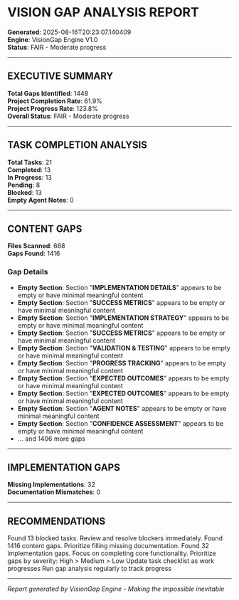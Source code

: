 # VISION GAP ANALYSIS REPORT

**Generated**: 2025-08-16T20:23:07.140409  
**Engine**: VisionGap Engine V1.0  
**Status**: FAIR - Moderate progress  

---

## EXECUTIVE SUMMARY

**Total Gaps Identified**: 1448  
**Project Completion Rate**: 61.9%  
**Project Progress Rate**: 123.8%  
**Overall Status**: FAIR - Moderate progress  

---

## TASK COMPLETION ANALYSIS

**Total Tasks**: 21  
**Completed**: 13  
**In Progress**: 13  
**Pending**: 8  
**Blocked**: 13  
**Empty Agent Notes**: 0  

---

## CONTENT GAPS

**Files Scanned**: 668  
**Gaps Found**: 1416  

### Gap Details
- **Empty Section**: Section "**IMPLEMENTATION DETAILS**" appears to be empty or have minimal meaningful content
- **Empty Section**: Section "**SUCCESS METRICS**" appears to be empty or have minimal meaningful content
- **Empty Section**: Section "**IMPLEMENTATION STRATEGY**" appears to be empty or have minimal meaningful content
- **Empty Section**: Section "**SUCCESS METRICS**" appears to be empty or have minimal meaningful content
- **Empty Section**: Section "**VALIDATION & TESTING**" appears to be empty or have minimal meaningful content
- **Empty Section**: Section "**PROGRESS TRACKING**" appears to be empty or have minimal meaningful content
- **Empty Section**: Section "**EXPECTED OUTCOMES**" appears to be empty or have minimal meaningful content
- **Empty Section**: Section "**EXPECTED OUTCOMES**" appears to be empty or have minimal meaningful content
- **Empty Section**: Section "**AGENT NOTES**" appears to be empty or have minimal meaningful content
- **Empty Section**: Section "**CONFIDENCE ASSESSMENT**" appears to be empty or have minimal meaningful content
- ... and 1406 more gaps

---
## IMPLEMENTATION GAPS

**Missing Implementations**: 32  
**Documentation Mismatches**: 0  

---
## RECOMMENDATIONS

 Found 13 blocked tasks. Review and resolve blockers immediately.
 Found 1416 content gaps. Prioritize filling missing documentation.
 Found 32 implementation gaps. Focus on completing core functionality.
 Prioritize gaps by severity: High > Medium > Low
 Update task checklist as work progresses
 Run gap analysis regularly to track progress

---
*Report generated by VisionGap Engine - Making the impossible inevitable*